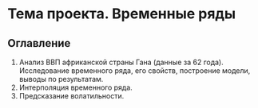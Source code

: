 # Тема проекта. Временные ряды
## Оглавление
1. Анализ ВВП африканской страны Гана (данные за 62 года). Исследование временного ряда, его свойств, построение модели, выводы по результатам.
2. Интерполяция временного ряда.
3. Предсказание волатильности.
